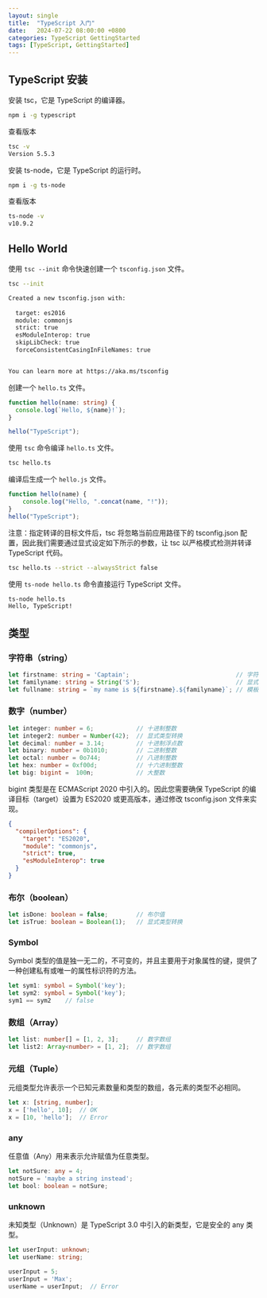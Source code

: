 ```yaml
---
layout: single
title:  "TypeScript 入门"
date:   2024-07-22 08:00:00 +0800
categories: TypeScript GettingStarted
tags: [TypeScript, GettingStarted]
---
```


## TypeScript 安装

安装 tsc，它是 TypeScript 的编译器。
```bash
npm i -g typescript
```

查看版本
```bash
tsc -v
Version 5.5.3
```

安装 ts-node，它是 TypeScript 的运行时。
```bash
npm i -g ts-node
```

查看版本
```bash
ts-node -v
v10.9.2
```

## Hello World

使用 `tsc --init` 命令快速创建一个 `tsconfig.json` 文件。
```bash
tsc --init

Created a new tsconfig.json with:                                                                                       
                                                                                                                     TS 
  target: es2016
  module: commonjs
  strict: true
  esModuleInterop: true
  skipLibCheck: true
  forceConsistentCasingInFileNames: true


You can learn more at https://aka.ms/tsconfig
```

创建一个 `hello.ts` 文件。
```ts
function hello(name: string) {
  console.log(`Hello, ${name}!`);
}

hello("TypeScript");
```

使用 `tsc` 命令编译 `hello.ts` 文件。
```bash
tsc hello.ts
```

编译后生成一个 `hello.js` 文件。
```js
function hello(name) {
    console.log("Hello, ".concat(name, "!"));
}
hello("TypeScript");
```

注意：指定转译的目标文件后，tsc 将忽略当前应用路径下的 tsconfig.json 配置，因此我们需要通过显式设定如下所示的参数，让 tsc 以严格模式检测并转译 TypeScript 代码。

```bash
tsc hello.ts --strict --alwaysStrict false
```

使用 `ts-node hello.ts` 命令直接运行 TypeScript 文件。
```bash
ts-node hello.ts
Hello, TypeScript!
```

## 类型

### 字符串（string）

```ts
let firstname: string = 'Captain';                              // 字符串字面量
let familyname: string = String('S');                           // 显式类型转换
let fullname: string = `my name is ${firstname}.${familyname}`; // 模板字符串
```

### 数字（number）

```ts
let integer: number = 6;            // 十进制整数
let integer2: number = Number(42);  // 显式类型转换
let decimal: number = 3.14;         // 十进制浮点数
let binary: number = 0b1010;        // 二进制整数
let octal: number = 0o744;          // 八进制整数
let hex: number = 0xf00d;           // 十六进制整数
let big: bigint =  100n;            // 大整数
```

bigint 类型是在 ECMAScript 2020 中引入的。因此您需要确保 TypeScript 的编译目标（target）设置为 ES2020 或更高版本，通过修改 tsconfig.json 文件来实现。

```json
{
  "compilerOptions": {
    "target": "ES2020",
    "module": "commonjs",
    "strict": true,
    "esModuleInterop": true
  }
}
```

### 布尔（boolean）

```ts
let isDone: boolean = false;        // 布尔值
let isTrue: boolean = Boolean(1);   // 显式类型转换
```

### Symbol

Symbol 类型的值是独一无二的，不可变的，并且主要用于对象属性的键，提供了一种创建私有或唯一的属性标识符的方法。

```ts
let sym1: symbol = Symbol('key');
let sym2: symbol = Symbol('key');
sym1 == sym2    // false
```

### 数组（Array）

```ts
let list: number[] = [1, 2, 3];     // 数字数组
let list2: Array<number> = [1, 2];  // 数字数组
```

### 元组（Tuple）

元组类型允许表示一个已知元素数量和类型的数组，各元素的类型不必相同。

```ts
let x: [string, number];
x = ['hello', 10];  // OK
x = [10, 'hello'];  // Error
```

### any

任意值（Any）用来表示允许赋值为任意类型。

```ts
let notSure: any = 4;
notSure = 'maybe a string instead';
let bool: boolean = notSure;
```

### unknown

未知类型（Unknown）是 TypeScript 3.0 中引入的新类型，它是安全的 any 类型。

```ts
let userInput: unknown;
let userName: string;

userInput = 5;
userInput = 'Max';
userName = userInput;  // Error
```

